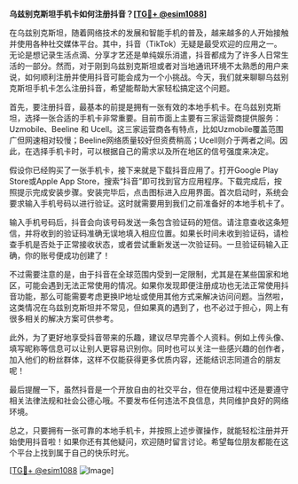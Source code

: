 **乌兹别克斯坦手机卡如何注册抖音？[[TG💪+ @esim1088](https://t.me/s/esim1088)]**

在乌兹别克斯坦，随着网络技术的发展和智能手机的普及，越来越多的人开始接触并使用各种社交媒体平台。其中，抖音（TikTok）无疑是最受欢迎的应用之一。无论是想记录生活点滴、分享才艺还是单纯娱乐消遣，抖音都成为了许多人日常生活的一部分。然而，对于刚到乌兹别克斯坦或者对当地通讯环境不太熟悉的用户来说，如何顺利注册并使用抖音可能会成为一个小挑战。今天，我们就来聊聊乌兹别克斯坦手机卡怎么注册抖音，希望能帮助大家轻松搞定这个问题。

首先，要注册抖音，最基本的前提是拥有一张有效的本地手机卡。在乌兹别克斯坦，选择一张合适的手机卡非常重要。目前市面上主要有三家运营商提供服务：Uzmobile、Beeline 和 Ucell。这三家运营商各有特点，比如Uzmobile覆盖范围广但网速相对较慢；Beeline网络质量较好但资费稍高；Ucell则介于两者之间。因此，在选择手机卡时，可以根据自己的需求以及所在地区的信号强度来决定。

假设你已经购买了一张手机卡，接下来就是下载抖音应用了。打开Google Play Store或Apple App Store，搜索“抖音”即可找到官方应用程序。下载完成后，按照提示完成安装步骤。安装完毕后，点击图标进入应用界面。首次启动时，系统会要求输入手机号码以进行验证。这时就需要用到我们之前准备好的本地手机卡了。

输入手机号码后，抖音会向该号码发送一条包含验证码的短信。请注意查收这条短信，并将收到的验证码准确无误地填入相应位置。如果长时间未收到验证码，请检查手机是否处于正常接收状态，或者尝试重新发送一次验证码。一旦验证码输入正确，你的账号便成功创建了！

不过需要注意的是，由于抖音在全球范围内受到一定限制，尤其是在某些国家和地区，可能会遇到无法正常使用的情况。如果你发现即便注册成功也无法正常使用抖音功能，那么可能需要考虑更换IP地址或使用其他方式来解决访问问题。当然啦，这类情况在乌兹别克斯坦并不常见，但如果真的遇到了，也不必过于担心，网上有很多相关的解决方案可供参考。

此外，为了更好地享受抖音带来的乐趣，建议尽早完善个人资料。例如上传头像、填写昵称等信息可以让别人更容易识别你。同时也可以关注一些感兴趣的创作者，加入他们的粉丝群体，这样不仅能获得更多优质内容，还能结识志同道合的朋友呢！

最后提醒一下，虽然抖音是一个开放自由的社交平台，但在使用过程中还是要遵守相关法律法规和社会公德心哦。不要发布任何违法不良信息，共同维护良好的网络环境。

总之，只要拥有一张可靠的本地手机卡，并按照上述步骤操作，就能轻松注册并开始使用抖音啦！如果你还有其他疑问，欢迎随时留言讨论。希望每位朋友都能在这个平台上找到属于自己的快乐时光。

[[TG💪+ @esim1088](https://t.me/s/esim1088) ![Image](https://i.postimg.cc/4NQfJmqS/Snipaste-2025-05-13-00-14-12.png)]